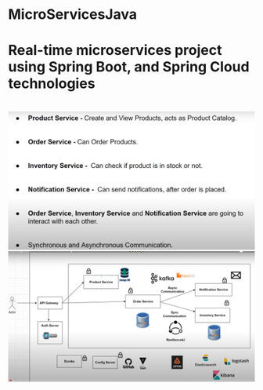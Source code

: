 # MicroServicesJava
# Real-time microservices project using Spring Boot, and Spring Cloud technologies
#
![Screenshot](msmodel.png)
![Screenshot](msarchitecture.png)
